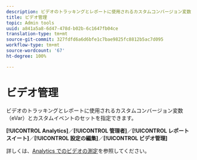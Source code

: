 ```yaml
---
description: ビデオのトラッキングとレポートに使用されるカスタムコンバージョン変数（eVar）とカスタムイベントのセットを指定できます。
title: ビデオ管理
topic: Admin tools
uuid: a841a5a8-6d47-478d-b02b-6c1647fb04ce
translation-type: tm+mt
source-git-commit: 327fdfd6a6d6bfe1c7bae9825fc8812b5ac7d095
workflow-type: tm+mt
source-wordcount: '67'
ht-degree: 100%

---
```



# ビデオ管理

ビデオのトラッキングとレポートに使用されるカスタムコンバージョン変数（eVar）とカスタムイベントのセットを指定できます。

**[!UICONTROL Analytics]**／**[!UICONTROL 管理者]**／**[!UICONTROL レポートスイート]**／**[!UICONTROL 設定の編集]**／**[!UICONTROL ビデオ管理]**

詳しくは、[Analytics でのビデオの測定](https://docs.adobe.com/content/help/ja-JP/media-analytics/using/media-overview.html)を参照してください。
